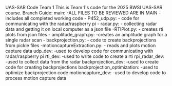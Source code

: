 UAS-SAR Code Team 1
This is Team 1's code for the 2025 BWSI UAS-SAR course. 
Branch Guide:
    main:
        -ALL FILES TO BE REVIEWED ARE IN MAIN
        -includes all completed working code
        - P452_udp.py:
            - code for communicating with the radar/raspberry pi
        - radar.py:
            - collecting radar data and getting it on local computer as a json file
        -RTIPlot.py:
            - creates rti plots from json files
        - amplitude_graph.py:
            -creates an amplitude graph for a single radar scan
        - backprojection.py:
            - code to create backprojections from pickle files 
        -motioncaptureExtraction.py:
            - reads and plots motion capture data
    udp_dev:
        -used to develop code for communicating with radar/raspberry pi
    rti_dev:
        -used to write code to create a rti
    rpi_radar_dev:
        -used to collect data from the radar
    backprojection_dev:
        -used to create code for creating backprojections
    backprojection_optimization:
        -used to optimize backprojection code
    motioncapture_dev:
        -used to develop code to process motion capture data
    
    
